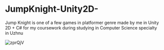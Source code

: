 # JumpKnight-Unity2D-
Jump Knight is one of a few games in platformer genre made by me in Unity 2D + C# for my coursework during studying in Computer Science specialty in Uzhnu 

![zprQjV](https://github.com/DenisGrudin1n/JumpKnight-Unity2D-/assets/157652311/d93e8b1b-23d3-40fb-8325-57d6f734d6aa)
